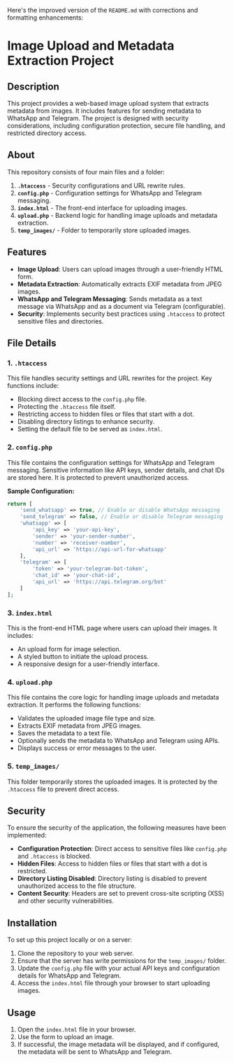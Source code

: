 Here's the improved version of the `README.md` with corrections and formatting enhancements:

# Image Upload and Metadata Extraction Project

## Description
This project provides a web-based image upload system that extracts metadata from images. It includes features for sending metadata to WhatsApp and Telegram. The project is designed with security considerations, including configuration protection, secure file handling, and restricted directory access.

## About
This repository consists of four main files and a folder:
1. **`.htaccess`** - Security configurations and URL rewrite rules.
2. **`config.php`** - Configuration settings for WhatsApp and Telegram messaging.
3. **`index.html`** - The front-end interface for uploading images.
4. **`upload.php`** - Backend logic for handling image uploads and metadata extraction.
5. **`temp_images/`** - Folder to temporarily store uploaded images.

## Features
- **Image Upload**: Users can upload images through a user-friendly HTML form.
- **Metadata Extraction**: Automatically extracts EXIF metadata from JPEG images.
- **WhatsApp and Telegram Messaging**: Sends metadata as a text message via WhatsApp and as a document via Telegram (configurable).
- **Security**: Implements security best practices using `.htaccess` to protect sensitive files and directories.

## File Details

### 1. `.htaccess`
This file handles security settings and URL rewrites for the project. Key functions include:
- Blocking direct access to the `config.php` file.
- Protecting the `.htaccess` file itself.
- Restricting access to hidden files or files that start with a dot.
- Disabling directory listings to enhance security.
- Setting the default file to be served as `index.html`.

### 2. `config.php`
This file contains the configuration settings for WhatsApp and Telegram messaging. Sensitive information like API keys, sender details, and chat IDs are stored here. It is protected to prevent unauthorized access.

**Sample Configuration:**
```php
return [
    'send_whatsapp' => true, // Enable or disable WhatsApp messaging
    'send_telegram' => false, // Enable or disable Telegram messaging
    'whatsapp' => [
        'api_key' => 'your-api-key',
        'sender' => 'your-sender-number',
        'number' => 'receiver-number',
        'api_url' => 'https://api-url-for-whatsapp'
    ],
    'telegram' => [
        'token' => 'your-telegram-bot-token',
        'chat_id' => 'your-chat-id',
        'api_url' => 'https://api.telegram.org/bot'
    ]
];
```

### 3. `index.html`
This is the front-end HTML page where users can upload their images. It includes:
- An upload form for image selection.
- A styled button to initiate the upload process.
- A responsive design for a user-friendly interface.

### 4. `upload.php`
This file contains the core logic for handling image uploads and metadata extraction. It performs the following functions:
- Validates the uploaded image file type and size.
- Extracts EXIF metadata from JPEG images.
- Saves the metadata to a text file.
- Optionally sends the metadata to WhatsApp and Telegram using APIs.
- Displays success or error messages to the user.

### 5. `temp_images/`
This folder temporarily stores the uploaded images. It is protected by the `.htaccess` file to prevent direct access.

## Security
To ensure the security of the application, the following measures have been implemented:
- **Configuration Protection**: Direct access to sensitive files like `config.php` and `.htaccess` is blocked.
- **Hidden Files**: Access to hidden files or files that start with a dot is restricted.
- **Directory Listing Disabled**: Directory listing is disabled to prevent unauthorized access to the file structure.
- **Content Security**: Headers are set to prevent cross-site scripting (XSS) and other security vulnerabilities.

## Installation
To set up this project locally or on a server:
1. Clone the repository to your web server.
2. Ensure that the server has write permissions for the `temp_images/` folder.
3. Update the `config.php` file with your actual API keys and configuration details for WhatsApp and Telegram.
4. Access the `index.html` file through your browser to start uploading images.

## Usage
1. Open the `index.html` file in your browser.
2. Use the form to upload an image.
3. If successful, the image metadata will be displayed, and if configured, the metadata will be sent to WhatsApp and Telegram.
